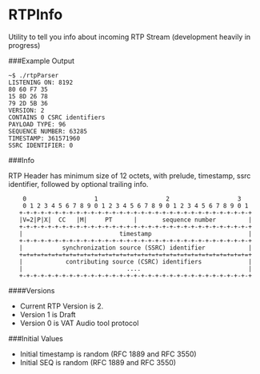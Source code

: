 # RTPInfo
Utility to tell you info about incoming RTP Stream (development heavily in progress)


###Example Output
```
~$ ./rtpParser
LISTENING ON: 8192
80 60 F7 35
15 8D 26 78
79 2D 5B 36
VERSION: 2
CONTAINS 0 CSRC identifiers
PAYLOAD TYPE: 96
SEQUENCE NUMBER: 63285
TIMESTAMP: 361571960
SSRC IDENTIFIER: 0
```

###Info

RTP Header has minimum size of 12 octets, with prelude, timestamp, ssrc identifier, followed by optional trailing info.

```
    0                   1                   2                   3
    0 1 2 3 4 5 6 7 8 9 0 1 2 3 4 5 6 7 8 9 0 1 2 3 4 5 6 7 8 9 0 1
   +-+-+-+-+-+-+-+-+-+-+-+-+-+-+-+-+-+-+-+-+-+-+-+-+-+-+-+-+-+-+-+-+
   |V=2|P|X|  CC   |M|     PT      |       sequence number         |
   +-+-+-+-+-+-+-+-+-+-+-+-+-+-+-+-+-+-+-+-+-+-+-+-+-+-+-+-+-+-+-+-+
   |                           timestamp                           |
   +-+-+-+-+-+-+-+-+-+-+-+-+-+-+-+-+-+-+-+-+-+-+-+-+-+-+-+-+-+-+-+-+
   |           synchronization source (SSRC) identifier            |
   +=+=+=+=+=+=+=+=+=+=+=+=+=+=+=+=+=+=+=+=+=+=+=+=+=+=+=+=+=+=+=+=+
   |            contributing source (CSRC) identifiers             |
   |                             ....                              |
   +-+-+-+-+-+-+-+-+-+-+-+-+-+-+-+-+-+-+-+-+-+-+-+-+-+-+-+-+-+-+-+-+
```

####Versions   
* Current RTP Version is 2.
* Version 1 is Draft
* Version 0 is VAT Audio tool protocol


###Initial Values
* Initial timestamp is random (RFC 1889 and RFC 3550)
* Initial SEQ is random (RFC 1889 and RFC 3550)
